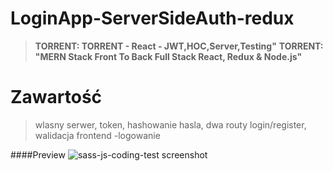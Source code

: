 # LoginApp-ServerSideAuth-redux

>**TORRENT: TORRENT - React - JWT,HOC,Server,Testing"**
>**TORRENT: "MERN Stack Front To Back Full Stack React, Redux & Node.js"**

# Zawartość
>wlasny serwer, token, hashowanie hasla, dwa routy login/register, walidacja
frontend -logowanie

####Preview
![sass-js-coding-test screenshot](https://github.com/andrzejbajuk79/LoginApp-ServerSideAuth-redux/blob/master/2020-05-18_12h15_30.png?raw=true)


